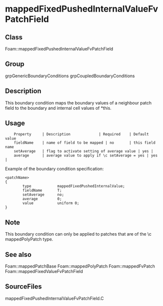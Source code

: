 # mappedFixedPushedInternalValueFvPatchField 
## Class
Foam::mappedFixedPushedInternalValueFvPatchField

## Group
grpGenericBoundaryConditions grpCoupledBoundaryConditions

## Description
This boundary condition maps the boundary values of a neighbour patch
field to the boundary and internal cell values of *this.

## Usage

        Property     | Description             | Required    | Default value
        fieldName    | name of field to be mapped | no       | this field name
        setAverage   | flag to activate setting of average value | yes |
        average      | average value to apply if \c setAverage = yes | yes |


Example of the boundary condition specification:
```
<patchName>
{
        type            mappedFixedPushedInternalValue;
        fieldName       T;
        setAverage      no;
        average         0;
        value           uniform 0;
}
```

## Note
This boundary condition can only be applied to patches that are of
the \c mappedPolyPatch type.

## See also
Foam::mappedPatchBase
Foam::mappedPolyPatch
Foam::mappedFvPatch
Foam::mappedFixedValueFvPatchField

## SourceFiles
mappedFixedPushedInternalValueFvPatchField.C

